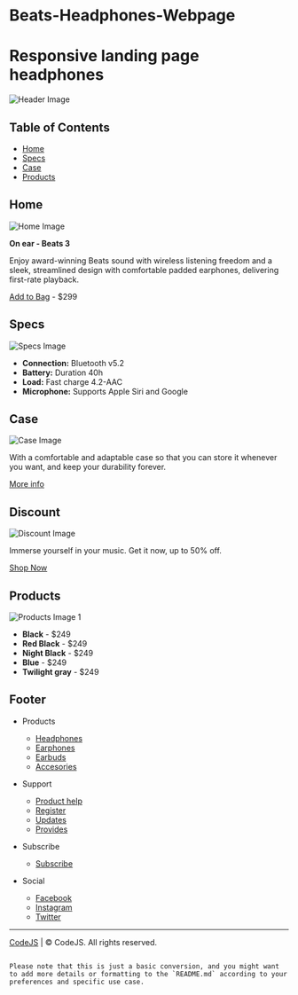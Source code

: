 # Beats-Headphones-Webpage

# Responsive landing page headphones

![Header Image](https://codejs.com/images/web_assets_folder/logo_headphones.png)

## Table of Contents

- [Home](#home)
- [Specs](#specs)
- [Case](#case)
- [Products](#products)

## Home

![Home Image](https://codejs.com/images/web_assets_folder/home_headphones.png)

**On ear - Beats 3**

Enjoy award-winning Beats sound with wireless listening freedom and a sleek, streamlined design with comfortable padded earphones, delivering first-rate playback.

[Add to Bag](#) - $299

## Specs

![Specs Image](https://codejs.com/images/web_assets_folder/specs_headphones.png)

- **Connection:** Bluetooth v5.2
- **Battery:** Duration 40h
- **Load:** Fast charge 4.2-AAC
- **Microphone:** Supports Apple Siri and Google

## Case

![Case Image](https://codejs.com/images/web_assets_folder/case_headphones.png)

With a comfortable and adaptable case so that you can store it whenever you want, and keep your durability forever.

[More info](#)

## Discount

![Discount Image](https://codejs.com/images/web_assets_folder/discount_headphones.png)

Immerse yourself in your music. Get it now, up to 50% off.

[Shop Now](#)

## Products

![Products Image 1](https://codejs.com/images/web_assets_folder/product1_headphones.png)

- **Black** - $249
- **Red Black** - $249
- **Night Black** - $249
- **Blue** - $249
- **Twilight gray** - $249

## Footer

- Products
  - [Headphones](#)
  - [Earphones](#)
  - [Earbuds](#)
  - [Accesories](#)

- Support
  - [Product help](#)
  - [Register](#)
  - [Updates](#)
  - [Provides](#)

- Subscribe
  - [Subscribe](#)

- Social
  - [Facebook](https://www.facebook.com/)
  - [Instagram](https://www.instagram.com/)
  - [Twitter](https://twitter.com/)

---

[CodeJS](https://codejs.com) | © CodeJS. All rights reserved.

```

Please note that this is just a basic conversion, and you might want to add more details or formatting to the `README.md` according to your preferences and specific use case.